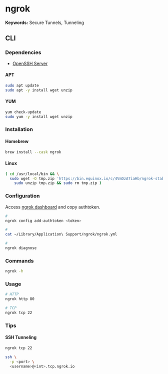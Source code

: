 # ngrok

**Keywords:** Secure Tunnels, Tunneling

## CLI

### Dependencies

- [OpenSSH Server](/openssh-server.md)

#### APT

```sh
sudo apt update
sudo apt -y install wget unzip
```

#### YUM

```sh
yum check-update
sudo yum -y install wget unzip
```

### Installation

#### Homebrew

```sh
brew install --cask ngrok
```

#### Linux

```sh
( cd /usr/local/bin && \
  sudo wget -O tmp.zip 'https://bin.equinox.io/c/4VmDzA7iaHb/ngrok-stable-linux-amd64.zip' && \
    sudo unzip tmp.zip && sudo rm tmp.zip )
```

### Configuration

Access [ngrok dashboard](https://dashboard.ngrok.com) and copy authtoken.

```sh
#
ngrok config add-authtoken <token>

#
cat ~/Library/Application\ Support/ngrok/ngrok.yml

#
ngrok diagnose
```

### Commands

```sh
ngrok -h
```

### Usage

```sh
# HTTP
ngrok http 80

# TCP
ngrok tcp 22
```

### Tips

#### SSH Tunneling

```sh
ngrok tcp 22
```

```sh
ssh \
  -p <port> \
  <username>@<int>.tcp.ngrok.io
```
